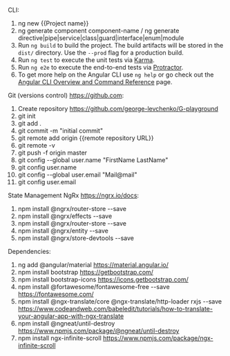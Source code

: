 CLI:
1) ng new {{Project name}}
2) ng generate component component-name / ng generate directive|pipe|service|class|guard|interface|enum|module
3) Run `ng build` to build the project. The build artifacts will be stored in the `dist/` directory. Use the `--prod` flag for a production build.
4) Run `ng test` to execute the unit tests via [Karma](https://karma-runner.github.io).
5) Run `ng e2e` to execute the end-to-end tests via [Protractor](http://www.protractortest.org/).
6) To get more help on the Angular CLI use `ng help` or go check out the [Angular CLI Overview and Command Reference](https://angular.io/cli) page.

Git (versions control) https://github.com:
1) Create repository https://github.com/george-levchenko/G-playground
2) git init
3) git add .
4) git commit -m "initial commit"
5) git remote add origin {{remote repository URL}}
6) git remote -v
7) git push -f origin master
8) git config --global user.name "FirstName LastName"
9) git config user.name
10) git config --global user.email "Mail@mail"
11) git config user.email

State Management NgRx https://ngrx.io/docs:
1) npm install @ngrx/router-store --save
2) npm install @ngrx/effects --save
3) npm install @ngrx/router-store --save 
4) npm install @ngrx/entity --save
5) npm install @ngrx/store-devtools --save

Dependencies:
1) ng add @angular/material https://material.angular.io/
2) npm install bootstrap https://getbootstrap.com/
3) npm install bootstrap-icons https://icons.getbootstrap.com/
4) npm install @fortawesome/fontawesome-free --save https://fontawesome.com/
5) npm install @ngx-translate/core @ngx-translate/http-loader rxjs --save https://www.codeandweb.com/babeledit/tutorials/how-to-translate-your-angular-app-with-ngx-translate
6) npm install @ngneat/until-destroy https://www.npmjs.com/package/@ngneat/until-destroy
7) npm install ngx-infinite-scroll https://www.npmjs.com/package/ngx-infinite-scroll
